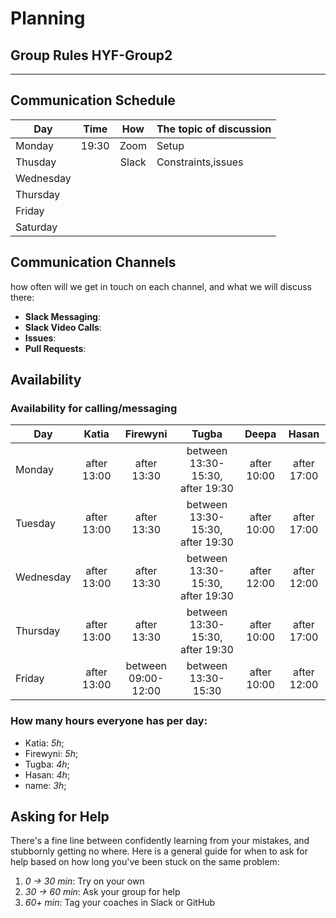 # Planning

## Group Rules HYF-Group2

---

## Communication Schedule

| Day       | Time      | How          | The topic of discussion                 |
| --------- | :-------: | :----------: | --------------------------------------  |
| Monday    |  19:30    |     Zoom     | Setup                                   |
| Thusday   |           |     Slack    | Constraints,issues                      |
| Wednesday |           |              |                                         |
| Thursday  |           |              |                                         |
| Friday    |           |              |                                         |
| Saturday  |           |              |                                         |

## Communication Channels

how often will we get in touch on each channel, and what we will discuss there:

- **Slack Messaging**:
- **Slack Video Calls**:
- **Issues**:
- **Pull Requests**:

## Availability

### Availability for calling/messaging

| Day       |    Katia    |    Firewyni     |    Tugba     |    Deepa     |        Hasan         |
| --------- | :---------: | :---------: | :---------: | :---------: | :-----------------: |
| Monday    | after 13:00 | after 13:30 | between 13:30-15:30, after 19:30 |   after 10:00   | after 17:00 |
| Tuesday   | after 13:00  | after 13:30 | between 13:30-15:30, after 19:30 |   after 10:00  |     after 17:00     |
| Wednesday | after 13:00 | after 13:30 | between 13:30-15:30, after 19:30 | after 12:00 |     after 12:00     |
| Thursday  | after 13:00   | after 13:30 | between 13:30-15:30, after 19:30|   after 10:00   | after 17:00 |
| Friday    | after 13:00  |   between 09:00-12:00   | between 13:30-15:30|   after 10:00   |     after 12:00     |

### How many hours everyone has per day:

- Katia: _5h_;
- Firewyni: _5h_;
- Tugba: _4h_;
- Hasan: _4h_;
- name: _3h_;

## Asking for Help

There's a fine line between confidently learning from your mistakes, and stubbornly getting no where. Here is a general guide for when to ask for help based on how long you've been stuck on the same problem:

1. _0 -> 30 min_: Try on your own
2. _30 -> 60 min_: Ask your group for help
3. _60+ min_: Tag your coaches in Slack or GitHub
